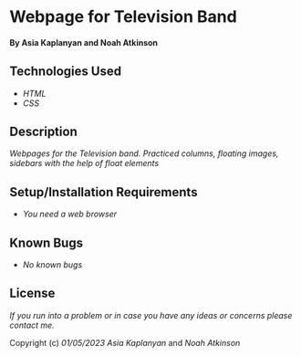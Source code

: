 # Webpage for Television Band

#### By Asia Kaplanyan and Noah Atkinson

## Technologies Used

* _HTML_
* _CSS_

## Description

_Webpages for the Television band. Practiced columns, floating images, sidebars with the help of float elements_

## Setup/Installation Requirements

* _You need a web browser_


## Known Bugs

* _No known bugs_


## License

_If you run into a problem or in case you have any ideas or concerns please contact me._

Copyright (c) _01/05/2023_ _Asia Kaplanyan_ and _Noah Atkinson_ 